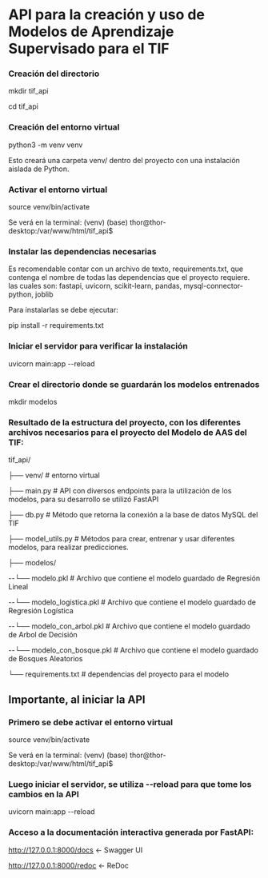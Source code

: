 
# API para la creación y uso de Modelos de Aprendizaje Supervisado para el TIF

### Creación del directorio
mkdir tif_api

cd tif_api

### Creación del entorno virtual
python3 -m venv venv

Esto creará una carpeta venv/ dentro del proyecto con una instalación aislada de Python.

### Activar el entorno virtual
source venv/bin/activate

Se verá en la terminal: (venv) (base) thor@thor-desktop:/var/www/html/tif_api$

### Instalar las dependencias necesarias
Es recomendable contar con un archivo de texto, requirements.txt, que contenga el nombre de todas las dependencias que el proyecto requiere. las cuales son: fastapi, uvicorn, scikit-learn, pandas, mysql-connector-python, joblib

Para instalarlas se debe ejecutar:

pip install -r requirements.txt

### Iniciar el servidor para verificar la instalación
uvicorn main:app --reload

### Crear el directorio donde se guardarán los modelos entrenados
mkdir modelos

### Resultado de la estructura del proyecto, con los diferentes archivos necesarios para el proyecto del Modelo de AAS del TIF:
tif_api/

├── venv/                  # entorno virtual

├── main.py                # API con diversos endpoints para la utilización de los modelos, para su desarrollo se utilizó FastAPI

├── db.py                  # Método que retorna la conexión a la base de datos MySQL del TIF

├── model_utils.py         # Métodos para crear, entrenar y usar diferentes modelos, para realizar predicciones.

├── modelos/

--└── modelo.pkl                     # Archivo que contiene el modelo guardado de Regresión Lineal

--└── modelo_logistica.pkl           # Archivo que contiene el modelo guardado de Regresión Logística

--└── modelo_con_arbol.pkl           # Archivo que contiene el modelo guardado de Arbol de Decisión

--└── modelo_con_bosque.pkl          # Archivo que contiene el modelo guardado de Bosques Aleatorios

└── requirements.txt       # dependencias del proyecto para el modelo

## Importante, al iniciar la API
### Primero se debe activar el entorno virtual
source venv/bin/activate

Se verá en la terminal: (venv) (base) thor@thor-desktop:/var/www/html/tif_api$

### Luego iniciar el servidor, se utiliza --reload para que tome los cambios en la API
uvicorn main:app --reload

### Acceso a la documentación interactiva generada por FastAPI:
http://127.0.0.1:8000/docs     ← Swagger UI

http://127.0.0.1:8000/redoc    ← ReDoc
